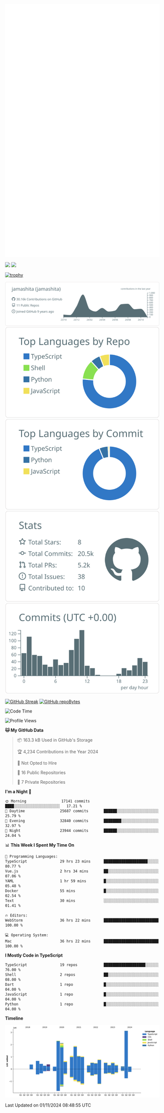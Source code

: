 [![](https://raw.githubusercontent.com/jamashita/jamashita/main/github-metrics.svg)](https://metrics.lecoq.io)

[![](https://github-readme-stats.vercel.app/api?username=jamashita&show_icons=ture&count_private=true)](https://github.com/anuraghazra/github-readme-stats)
[![](https://github-readme-stats.vercel.app/api/top-langs/?username=jamashita&layout=compact)](https://github.com/anuraghazra/github-readme-stats)

[![trophy](https://github-profile-trophy.vercel.app/?username=jamashita)](https://github.com/ryo-ma/github-profile-trophy)

[![](https://raw.githubusercontent.com/jamashita/jamashita/main/profile-summary-card-output/default/0-profile-details.svg)](https://github.com/vn7n24fzkq/github-profile-summary-cards)
[![](https://raw.githubusercontent.com/jamashita/jamashita/main/profile-summary-card-output/default/1-repos-per-language.svg)](https://github.com/vn7n24fzkq/github-profile-summary-cards) [![](https://raw.githubusercontent.com/jamashita/jamashita/main/profile-summary-card-output/default/2-most-commit-language.svg)](https://github.com/vn7n24fzkq/github-profile-summary-cards)
[![](https://raw.githubusercontent.com/jamashita/jamashita/main/profile-summary-card-output/default/3-stats.svg)](https://github.com/vn7n24fzkq/github-profile-summary-cards) [![](https://raw.githubusercontent.com/jamashita/jamashita/main/profile-summary-card-output/default/4-productive-time.svg)](https://github.com/vn7n24fzkq/github-profile-summary-cards)

[![GitHub Streak](http://github-readme-streak-stats.herokuapp.com?user=jamashita)](https://git.io/streak-stats)
[![GitHub repoBytes](https://github-repo-bytecounter.vercel.app/api?username=jamashita)](https://github.com/yamaccu/Github-Repo-ByteCounter)

<!--START_SECTION:waka-->
![Code Time](http://img.shields.io/badge/Code%20Time-1%2C791%20hrs%2033%20mins-blue)

![Profile Views](http://img.shields.io/badge/Profile%20Views-1-blue)

**🐱 My GitHub Data** 

> 📦 163.3 kB Used in GitHub's Storage 
 > 
> 🏆 4,234 Contributions in the Year 2024
 > 
> 🚫 Not Opted to Hire
 > 
> 📜 16 Public Repositories 
 > 
> 🔑 7 Private Repositories 
 > 
**I'm a Night 🦉** 

```text
🌞 Morning                17141 commits       ████░░░░░░░░░░░░░░░░░░░░░   17.21 % 
🌆 Daytime                25687 commits       ██████░░░░░░░░░░░░░░░░░░░   25.79 % 
🌃 Evening                32840 commits       ████████░░░░░░░░░░░░░░░░░   32.97 % 
🌙 Night                  23944 commits       ██████░░░░░░░░░░░░░░░░░░░   24.04 % 
```


📊 **This Week I Spent My Time On** 

```text
💬 Programming Languages: 
TypeScript               29 hrs 23 mins      ████████████████████░░░░░   80.77 % 
Vue.js                   2 hrs 34 mins       ██░░░░░░░░░░░░░░░░░░░░░░░   07.06 % 
YAML                     1 hr 59 mins        █░░░░░░░░░░░░░░░░░░░░░░░░   05.48 % 
Docker                   55 mins             █░░░░░░░░░░░░░░░░░░░░░░░░   02.54 % 
Text                     30 mins             ░░░░░░░░░░░░░░░░░░░░░░░░░   01.41 % 

🔥 Editors: 
WebStorm                 36 hrs 22 mins      █████████████████████████   100.00 % 

💻 Operating System: 
Mac                      36 hrs 22 mins      █████████████████████████   100.00 % 
```

**I Mostly Code in TypeScript** 

```text
TypeScript               19 repos            ███████████████████░░░░░░   76.00 % 
Shell                    2 repos             ██░░░░░░░░░░░░░░░░░░░░░░░   08.00 % 
Dart                     1 repo              █░░░░░░░░░░░░░░░░░░░░░░░░   04.00 % 
JavaScript               1 repo              █░░░░░░░░░░░░░░░░░░░░░░░░   04.00 % 
Python                   1 repo              █░░░░░░░░░░░░░░░░░░░░░░░░   04.00 % 
```



**Timeline**

![Lines of Code chart](https://raw.githubusercontent.com/jamashita/jamashita/main/assets/bar_graph.png)


 Last Updated on 01/11/2024 08:48:55 UTC
<!--END_SECTION:waka-->
